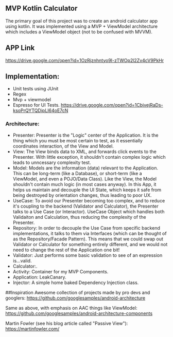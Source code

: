## MVP Kotlin Calculator

The primary goal of this project was to create an android calculator app using kotlin. It was implemented using a MVP + ViewModel architecture
which includes a ViewModel object (not to be confused with MVVM). 

## APP Link
https://drive.google.com/open?id=1OzRjznhntyo9I-zTWOp2l2Zv4cV9PkHr

## Implementation:
- Unit tests using JUnit
- Regex
- Mvp + viewmodel
- Espresso for UI Tests. https://drive.google.com/open?id=1CbjvejRaDs-ksoPrQYTQDipLI64oE7cN



### Architecture:
- Presenter: Presenter is the "Logic" center of the Application. It is the thing which you must be most certain to test, as it essentially coordinates interaction, of the View and Model.
- View: The View binds data to XML, and forwards click events to the Presenter. With little exception, it shouldn't contain complex logic which leads to unncessary complexity test.  
- Model: Models are the information (data) relevant to the Application. This can be long-term (like a Database), or short-term (like a ViewModel, and even a POJO/Data Class). Like the View, the Model shouldn't contain much logic (in most cases anyway). In this App, it helps us maintain and decouple the UI State, which keeps it safe from being destroyed by orientation changes, thus leading to poor UX.
- UseCase: To avoid our Presenter becoming too complex, and to reduce it's coupling to the backend (Validator and Calculator), the Presenter talks to a Use Case (or Interactor). UseCase Object which handles both Validaiton and Calculation, thus reducing the complexity of the Presenter.
- Repository: In order to decouple the Use Case from specific backend implementations, it talks to them via Interfaces (which can be thought of as the Repository/Facade Pattern). This means that we could swap out Validator or Calculator for something entirely different, and we would not need to change the rest of the Application one bit!
- Validator: Just performs some basic validation to see of an expression is...valid. 
- Calculator:. 
- Activity: Container for my MVP Components.
- Application: LeakCanary.
- Injector: A simple home baked Dependency Injection class.

##Inspiration
Awesome collection of projects made by pro devs and googlers:
https://github.com/googlesamples/android-architecture

Same as above, with emphasis on AAC things like ViewModel:
https://github.com/googlesamples/android-architecture-components

Martin Fowler (see his blog article called "Passive View"):
https://martinfowler.com/
